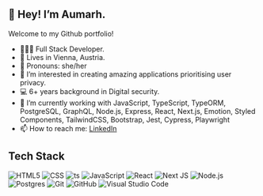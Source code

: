 ## 👋 Hey! I’m Aumarh.

Welcome to my Github portfolio! <br>

- 👩🏽‍💻 Full Stack Developer.
- 📍 Lives in Vienna, Austria.
- 🙂 Pronouns: she/her
- 👀 I’m interested in creating amazing applications prioritising user privacy.
- 💻 6+ years background in Digital security.
- 🌱 I’m currently working with JavaScript, TypeScript, TypeORM, PostgreSQL, GraphQL, Node.js, Express, React, Next.js, Emotion, Styled Components, TailwindCSS, Bootstrap, Jest, Cypress, Playwright
- 📫 How to reach me: [LinkedIn](https://www.linkedin.com/in/oma-ikwueme-02973583/)


## Tech Stack

![HTML5](https://img.shields.io/badge/-HTML5-333333?style=flat&logo=HTML5)
![CSS](https://img.shields.io/badge/-CSS-333333?style=flat&logo=CSS3&logoColor=1572B6)
![ts](https://badgen.net/badge/-/TypeScript?icon=typescript&label&labelColor=blue&color=555555)
![JavaScript](https://img.shields.io/badge/-JavaScript-333333?style=flat&logo=javascript)
![React](https://img.shields.io/badge/-React-333333?style=flat&logo=react)
![Next JS](https://img.shields.io/badge/Next-black?style=flat&logo=next.js&logoColor=white)
![Node.js](https://img.shields.io/badge/-Node.js-333333?style=flat&logo=node.js)
![Postgres](https://img.shields.io/badge/postgres-%23316192.svg?style=flat&logo=postgresql&logoColor=white)
![Git](https://img.shields.io/badge/-Git-333333?style=flat&logo=git)
![GitHub](https://img.shields.io/badge/-GitHub-333333?style=flat&logo=github)
![Visual Studio Code](https://img.shields.io/badge/-Visual%20Studio%20Code-333333?style=flat&logo=visual-studio-code&logoColor=007ACC)

<!---
Aumarh/Aumarh is a ✨ special ✨ repository because its `README.md` (this file) appears on your GitHub profile.
You can click the Preview link to take a look at your changes.
--->
